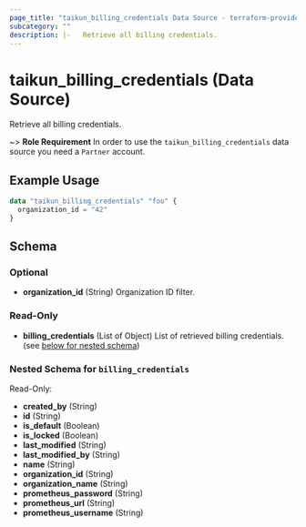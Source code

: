 ```yaml
---
page_title: "taikun_billing_credentials Data Source - terraform-provider-taikun"
subcategory: ""
description: |-   Retrieve all billing credentials.
---
```


# taikun_billing_credentials (Data Source)

Retrieve all billing credentials.

~> **Role Requirement** In order to use the `taikun_billing_credentials` data source you need a `Partner` account.

## Example Usage

```terraform
data "taikun_billing_credentials" "foo" {
  organization_id = "42"
}
```

<!-- schema generated by tfplugindocs -->
## Schema

### Optional

- **organization_id** (String) Organization ID filter.

### Read-Only

- **billing_credentials** (List of Object) List of retrieved billing credentials. (see [below for nested schema](#nestedatt--billing_credentials))

<a id="nestedatt--billing_credentials"></a>
### Nested Schema for `billing_credentials`

Read-Only:

- **created_by** (String)
- **id** (String)
- **is_default** (Boolean)
- **is_locked** (Boolean)
- **last_modified** (String)
- **last_modified_by** (String)
- **name** (String)
- **organization_id** (String)
- **organization_name** (String)
- **prometheus_password** (String)
- **prometheus_url** (String)
- **prometheus_username** (String)


